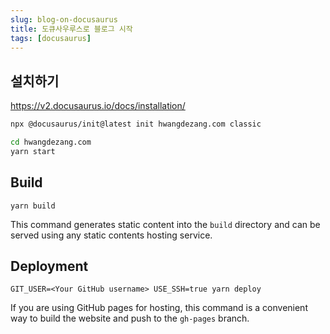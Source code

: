 ```yaml
---
slug: blog-on-docusaurus
title: 도큐사우루스로 블로그 시작
tags: [docusaurus]
---
```


## 설치하기
https://v2.docusaurus.io/docs/installation/

```sh
npx @docusaurus/init@latest init hwangdezang.com classic

cd hwangdezang.com
yarn start
```

## Build

```console
yarn build
```

This command generates static content into the `build` directory and can be served using any static contents hosting service.

## Deployment

```console
GIT_USER=<Your GitHub username> USE_SSH=true yarn deploy
```

If you are using GitHub pages for hosting, this command is a convenient way to build the website and push to the `gh-pages` branch.
